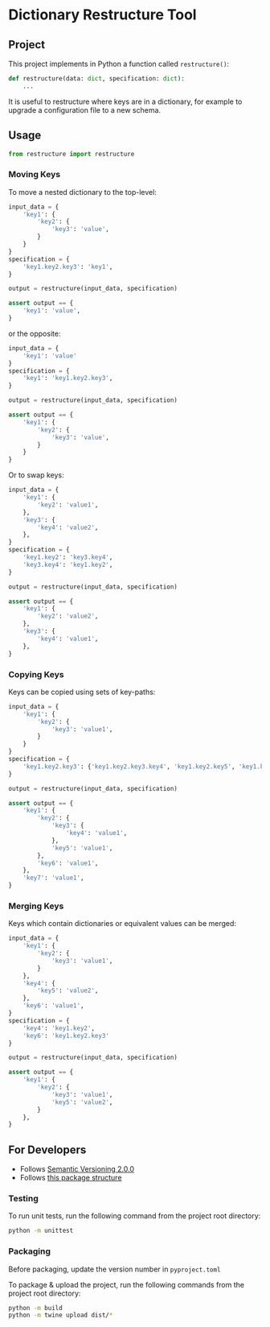 # Dictionary Restructure Tool

## Project

This project implements in Python a function called `restructure()`:

```python
def restructure(data: dict, specification: dict):
	...
```

It is useful to restructure where keys are in a dictionary, for example to
upgrade a configuration file to a new schema.

## Usage

```python
from restructure import restructure
```

### Moving Keys

To move a nested dictionary to the top-level:

```python
input_data = {
	'key1': {
		'key2': {
			'key3': 'value',
		}
	}
}
specification = {
	'key1.key2.key3': 'key1',
}

output = restructure(input_data, specification)

assert output == {
	'key1': 'value',
}
```

or the opposite:

```python
input_data = {
	'key1': 'value'
}
specification = {
	'key1': 'key1.key2.key3',
}

output = restructure(input_data, specification)

assert output == {
	'key1': {
		'key2': {
			'key3': 'value',
		}
	}
}
```

Or to swap keys:

```python
input_data = {
	'key1': {
		'key2': 'value1',
	},
	'key3': {
		'key4': 'value2',
	},
}
specification = {
	'key1.key2': 'key3.key4',
	'key3.key4': 'key1.key2',
}

output = restructure(input_data, specification)

assert output == {
	'key1': {
		'key2': 'value2',
	},
	'key3': {
		'key4': 'value1',
	},
}
```

### Copying Keys

Keys can be copied using sets of key-paths:

```python
input_data = {
	'key1': {
		'key2': {
			'key3': 'value1',
		}
	}
}
specification = {
	'key1.key2.key3': {'key1.key2.key3.key4', 'key1.key2.key5', 'key1.key6', 'key7'},
}

output = restructure(input_data, specification)

assert output == {
	'key1': {
		'key2': {
			'key3': {
				'key4': 'value1',
			},
			'key5': 'value1',
		},
		'key6': 'value1',
	},
	'key7': 'value1',
}
```

### Merging Keys

Keys which contain dictionaries or equivalent values can be merged:

```python
input_data = {
	'key1': {
		'key2': {
			'key3': 'value1',
		}
	},
	'key4': {
		'key5': 'value2',
	},
	'key6': 'value1',
}
specification = {
	'key4': 'key1.key2',
	'key6': 'key1.key2.key3'
}

output = restructure(input_data, specification)

assert output == {
	'key1': {
		'key2': {
			'key3': 'value1',
			'key5': 'value2',
		}
	},
}
```

## For Developers

- Follows [Semantic Versioning 2.0.0](https://semver.org/)
- Follows [this package structure](https://packaging.python.org/en/latest/tutorials/packaging-projects/)

### Testing

To run unit tests, run the following command from the project root directory:

```bash
python -m unittest
```

### Packaging

Before packaging, update the version number in `pyproject.toml`

To package & upload the project, run the following commands from the project root directory:

```bash
python -m build
python -m twine upload dist/*
```
